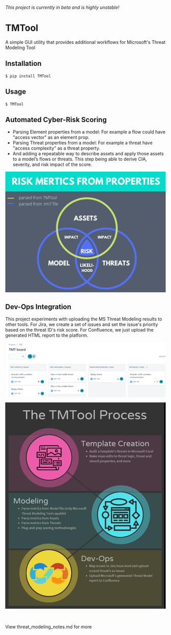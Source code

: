 *This project is currently in beta and is highly unstable!* 

# TMTool

A simple GUI utility that provides additional workflows for Microsoft's Threat Modeling Tool

## Installation

```
$ pip install TMTool
```

## Usage

```
$ TMTool
```



## Automated Cyber-Risk Scoring

- Parsing Element properties from a model: For example a flow could have "access vector" as an element prop. 
- Parsing Threat properties from a model: For example a threat have "access complexity" as a threat property.
- And adding a repeatable way to describe assets and apply those assets to a model’s flows or threats. This step being able to derive CIA, severity, and risk impact of the score.

![](https://github.com/tmart234/TMT/blob/main/README.assets/risk_venn_diagram.png)

## Dev-Ops Integration

This project experiments with uploading the MS Threat Modeling results to other tools. For Jira, we create a set of issues and set the issue's priority based on the threat ID's risk score. For Confluence, we just upload the generated HTML report to the platform.

![](https://github.com/tmart234/TMT/blob/main/README.assets/TMT_boards.png)





![](https://github.com/tmart234/TMT/blob/main/README.assets/TMTool.png)



​    

View threat_modeling_notes.md for more

